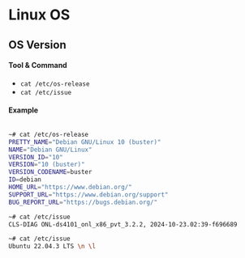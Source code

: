 # Linux OS

## OS Version

#### Tool & Command

- `cat /etc/os-release`
- `cat /etc/issue`

#### Example

```bash

~# cat /etc/os-release
PRETTY_NAME="Debian GNU/Linux 10 (buster)"
NAME="Debian GNU/Linux"
VERSION_ID="10"
VERSION="10 (buster)"
VERSION_CODENAME=buster
ID=debian
HOME_URL="https://www.debian.org/"
SUPPORT_URL="https://www.debian.org/support"
BUG_REPORT_URL="https://bugs.debian.org/"

~# cat /etc/issue
CLS-DIAG ONL-ds4101_onl_x86_pvt_3.2.2, 2024-10-23.02:39-f696689

~# cat /etc/issue
Ubuntu 22.04.3 LTS \n \l

```

